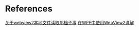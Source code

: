 ﻿# References
[关于webview2本地文件读取那档子事]("https://www.cnblogs.com/xslx/p/17244811.html")
[在WPF中使用WebView2详解]("https://www.cnblogs.com/zhaotianff/p/18256433")
